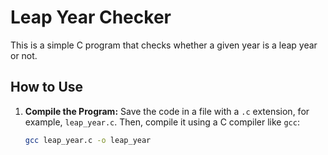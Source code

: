 # Leap Year Checker

This is a simple C program that checks whether a given year is a leap year or not.

## How to Use

1. **Compile the Program:**
   Save the code in a file with a `.c` extension, for example, `leap_year.c`. Then, compile it using a C compiler like `gcc`:

   ```bash
   gcc leap_year.c -o leap_year

